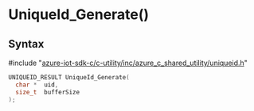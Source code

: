 # UniqueId_Generate()

## Syntax

\#include "[azure-iot-sdk-c/c-utility/inc/azure_c_shared_utility/uniqueid.h](../iot-c-ref-uniqueid-h.md)"  
```C
UNIQUEID_RESULT UniqueId_Generate(
  char *  uid,
  size_t  bufferSize
);
```


